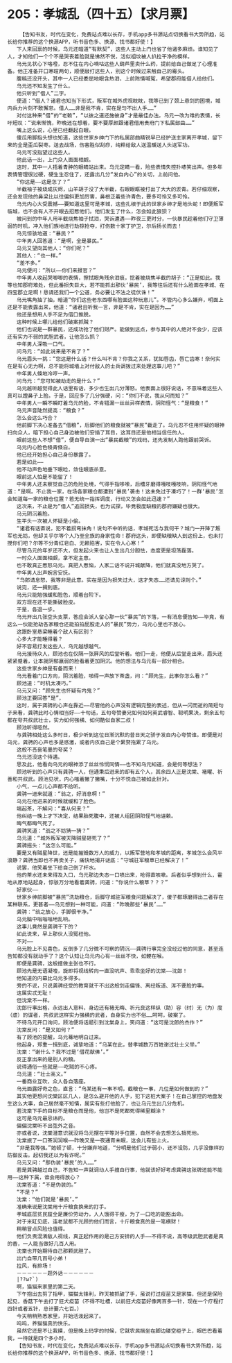 # 205：孝城乱（四十五）【求月票】
        【告知书友，时代在变化，免费站点难以长存，手机app多书源站点切换看书大势所趋，站长给你推荐的这个换源APP，听书音色多、换源、找书都好使！】
       下人来回禀的时候，乌元还暗道“有默契”，这些人主动上门也省了他诸多麻烦。谁知见了人，才知他们一个个不是哭丧着脸就是怫然不悦，活似祖坟被人扒拉干净的模样。
       乌元见状心下咯噔，忍不住在内心嘀咕这些人葫芦里卖什么药，提前给自己做足了心理准备。他正准备开口寒暄两句，顺便敲打这些人，别这个时候过来触自己的霉头。
       腹稿还没开头，其中一人已经委屈地眼含热泪，上前陈情喊冤，希望郡府能借人给他们。
       乌元还不知发生了什么。
       他只听到“借人”二字。
       便道：“借人？诸君也知当下形式，叛军在城外虎视眈眈，我等已到了颈上悬剑的困境，城内兵力片刻不敢懈怠。借人……非是我不肯，实在是匀不出人手……”
       对付这种来“借”的“老赖”，“以彼之道还施彼身”才是最佳办法。乌元一改为难的表情，长吁短叹：“说来惭愧，昨晚还在想着，要不要厚颜跟诸君借用贵府门下私属部曲……”
       嘴上这么说，心里已经翻起白眼。
       傻瓜用脚指头想也知道，这些世家乡绅门下的私属部曲精锐早已经护送主家离开孝城，留下来的全是歪瓜裂枣。送去战场，伤害胜似刮痧，纯粹给敌人送温暖送人头送军功。
       乌元可没指望过这些人。
       他此话一出，上门众人面面相觑。
       这时，其中一人捂着青肿的眼睛站出来。乌元定睛一看，险些表情失控扑哧笑出声。但多年表情管理很过硬，硬生生忍住了，还露出几分“发自内心”的关切，上前问他。
       “你这是——这是怎了？”
       半截袖子被烧成灰烬，山羊胡子没了大半截，右眼眼眶被打出了大大的淤青。若仔细观察，还会发现他的鼻梁比以往偏斜更加厉害，鼻根泛着些许青色，要多可怜又多可怜。
       乌元内心大受震撼——要知道这里可是孝城，这些扎根于此的世家乡绅才是地头蛇！即便叛军临城，也不会有人不开眼去招惹他们。他们发生了什么，怎会如此狼狈？
       被问到的中年人用半截烧焦袖子拭泪，哭诉遭遇——昨夜三更时分，一伙暴民趁着他们守卫薄弱的时机，冲入他们族地进行劫掠抢夺，打伤数十家丁护卫，尔后扬长而去！
       乌元惊骇地道：“暴民？”
       中年男人回答道：“是啊，全是暴民。”
       乌元又望向其他人：“你们呢？”
       其他人：“也一样。”
       “差不多。”
       乌元便问：“所以——你们来报官？”
       中年男人收起哭唧唧的表情，擦拭眼角残余泪痕，捻着被烧焦半截的胡子：“正是如此。我等也知郡府难处，但此番损失巨大，若不能抓出那伙‘暴民’，我等往后还有什么脸面在孝城、在四宝郡立足啊！恳请还我们一个公道，务必要让不法之徒伏诛！”
       乌元嘴角抽了抽，暗道“你们这些老东西哪有脸面这种玩意儿”。不管内心多么嫌弃，明面上还是不能表露出来，他道：“诸君且听我一言，非是不肯，实在是因为……”
       他还是想用人手不足为借口推脱。
       这种时候上哪儿给他们破案抓贼？
       他们也说是一群暴民，还成功抢了他们财产。能做到这点，参与其中的人绝对不会少，应该还有实力不弱的武胆武者，让他怎么抓？
       中年男人深吸一口气。
       问乌元：“如此说来是不肯了？”
       乌元眉头一挑：“您这是什么话？什么叫不肯？你我之关系，犹如唇齿，唇亡齿寒！奈何实在是有心无力啊，总不能将城墙上对付敌人的士兵调拨过来处理这事儿吧？”
       中年男人倏地冷哼一声。
       问乌元：“您可知被劫走的是什么？”
       乌元越听越觉得此人话里有话，多少也生出几分薄怒。他表面上很好说话，不意味着这些人真可以蹬鼻子上脸。于是，回应多了几分强硬，问：“你们不说，我从何而知？”
       中年男人一瞬不瞬盯着乌元的脸，不肯错漏一丝丝异样表情，阴阳怪气：“是粮食！”
       乌元声音陡然提高：“粮食？”
       怎么会这么巧合？
       他前脚下决心准备去“借粮”，后脚他们的粮食就被“暴民”截走了。乌元忍不住用怀疑的眼神扫向众人，暗下担心自己身边被他们安插了耳目，这耳目还是他相当信任的人。
       眼前这些人不想“借”，便自导自演一出“暴民截粮”的戏码，还先发制人跑他跟前哭诉。
       乌元内心脸色倏青倏白。
       他已经开始担心自己身份暴露了。
       若是如此——
       他不动声色地垂下眼睑，敛住眼底杀意。
       眼前这人怕是不能留了！
       中年男人还未察觉自己的危险处境，气得手指哆嗦，后槽牙磨得嘎吱嘎吱响，阴阳怪气地道：“是啊。不止我一家，在场各家粮仓都遭到‘暴民’袭击！这未免过于凑巧了！一群‘暴民’怎会知道每一家的粮仓位置？若无统一指挥调度，行动又怎会如此迅速？”
       这次来，不止是为“借人”追回损失，也为试探，毕竟极度缺粮的郡府嫌疑也很大。
       乌元阴沉着脸。
       生平头一次被人怀疑是小偷。
       “诸君有话直说，犯不着拐弯抹角！说句不中听的话，孝城死活与我何干？城门一开降了叛军也无妨，但却关乎尔等个人乃至全族的身家性命！郡府这头，即便缺粮缺人到这份上，也未打搅你们吧？尔等不分青红皂白、无赖陷害，实在令人心寒！”
       尽管乌元的年岁还不大，但发起火来也让人生出几分胆怯，态度更是坦荡磊落。
       一时众人面面相觑，拿不定主意。
       也不敢真正惹怒乌元。真把人惹恼，人家二话不说开城献降，他们就真没地方哭了。
       中年男人出声婉言安抚。
       “乌郎请息怒，我等非是此意。实在是因为损失过大，这才失态……还请见谅则个。”
       说完，还一揖到底。
       乌元只能勉强缓和脸色，顺着台阶下。
       双方现在还不能撕破脸皮。
       于是，各退一步。
       乌元开出几张空头支票，答应会派人留心那一伙“暴民”的下落，一有消息便告知——毕竟，有这么一伙能抢劫各家粮仓还能拍拍屁股走人的“暴民”势力，乌元心里也不放心。
       这跟卧室悬梁睡着个敌人有区别？
       心多大才能睡得着？
       好不容易打发这些人，乌元越想越气。
       乌元接待众人，顾池也在仅隔一张屏风的后堂听着。他们一走，他便从后堂走出来，眉头还紧紧蹙着，让本就阴郁羸弱的脸看着更加阴沉。他的想法与乌元有一部分相合。
       这些世家乡绅是有备而来！
       乌元看着门口方向，阴沉着脸，啪得一声放下茶盏，问：“顾先生，此事你怎么看？”
       顾池道：“时机太凑巧。”
       乌元又问：“顾先生也怀疑有内鬼？”
       顾池正要回答“是”，
       这时，属于龚骋的心声在靠近——尽管他的心声没有逻辑完整的表述，但从一闪而逝的简短句子来看，龚骋此时心情相当好——十句话，五句夸赞妻兄如何如何英武睿智、聪明果决，剩余五句都在夸共叔武壮士，实力如何强横、如何酷似自家二叔！
       顾池听得哑然。
       与龚骋相处这么多时日，极少听到这位日渐沉默的昔日天之骄子发自内心夸赞谁。即便是对乌元，龚骋的心声也多是感激，或者内疚自己是个累赘拖累了乌元。
       这般不吝啬笔墨的夸奖？
       乌元还没这个待遇。
       思及此，他看向乌元的眼神添了丝丝怜悯同情——也不知乌元知道，会是何等想法？
       顾池听到的心声只有龚骋一人，但通秉后进来的却有五个人，其余四人正是沈棠、褚曜、祈善和共叔武。顾池见状，内心嗤着撇了撇嘴，十分不悦自己被如此针对。
       小气，一点儿心声都不给听。
       龚骋一进来就道：“翁之，好消息啊！”
       乌元在他进来的时候就缓和了脸色。
       端起茶，不解问：“喜从何来？”
       他纠结一晚上才下决定，结果胎死腹中，还被人组团阴阳怪气地诬赖。
       晦气都晦气死了。
       龚骋笑道：“翁之不妨猜一猜？”
       乌元道：“城外叛军被天降贼星砸死了？”
       龚骋摇头：“这怎么可能。”
       要是又有贼星降世，还是能摧毁数万人的威力，以叛军营地和孝城的距离，孝城怎么会风平浪静？龚骋当即也不再卖关子，痛快地揭开谜底：“守城驻军粮草已经解决了！”
       说罢，他笑着坐下给自己倒了杯水。
       他的茶水还未来得及入口，乌元那边失态一口喷出来，呛得直咳嗽。后者似乎想到什么，霍地从原地站起身，惊骇万分地看着龚骋，问道：“你说什么粮草？？？”
       好家伙——
       世家乡绅前脚被“暴民”洗劫粮仓，后脚守城驻军粮食问题解决了，傻子都琢磨得出二者存在某种联系，更甚者——乌元想到一种可能，问道：“昨晚那些‘暴民’……”
       龚骋：“翁之放心，手脚很干净。”
       乌元脑中嗡嗡嗡地乱响。
       这事儿竟然是龚骋干下的？
       如此说来，早上那伙人没冤枉他。
       不对——
       乌元脸上不见喜色，反倒多了几分微不可察的阴沉——龚骋行事完全没经过他的同意，甚至连告知都没有就动手了？这个认知让乌元内心有一丝丝不快，如鲠在喉。
       即便是龚骋，这般擅做主张也不行。
       顾池先是无语凝噎，旋即将视线转向一直没吭声、乖乖坐好的沈棠——沈郎！
       他知道的内幕比乌元多得多。
       旁的不说，只说龚骋经受的教育就干不出这般剑走偏锋、离经叛道、浑不要脸的事。
       这属实忒无耻！
       但沈棠不一样。
       沈郎行事出格，永远出人意料，身边还有褚无晦、祈元良这样纵（助）容（纣）无（为）度（虐）的谋者，共叔武这样实力强横的武者，自身实力也不俗……呵呵，破案了。
       不待乌元开口询问，顾池便将话题引到沈棠身上，笑问道：“这可是沈郎的杰作？”
       沈棠反问：“是又如何？”
       有了顾池的提醒，乌元蓦地明白过来。
       他起身，郑重一揖到底，诚挚地道：“乌某在此，替孝城数万百姓谢过壮士义举。”
       沈棠：“谢什么？我不过是‘借花献佛’。”
       反正拿出来的是别人的粮。
       说得通俗一些就是——吃贼的不心疼。
       乌元道：“壮士高义。”
       一番商业互吹，众人各自落座。
       乌元面露好奇之色，直言：“乌某还有一事不明，截粮仓一事，几位是如何做到的？”
       其实他更想问沈棠区区几人，是怎么避开他的人手，犯下这桩大案子！在自己掌控的地盘发生这么大事，自己居然毫不知情，属实有些打他脸了，也让乌元生出几分危机。
       若沈棠下手的目标不是粮仓而是他，他岂不是死都死得稀里糊涂？
       这可是乌元最忌讳的。
       偏偏沈棠听不出弦外之音。
       亦或者说，沈棠潜意识就没将乌元摆在平等对手位置，自然不会去想怎么搞死他。
       沈棠抿了一口茶润润喉——昨晚又是一夜通宵未眠，这会儿有些上火。
       “非是我等强。”她顿了顿，十分嫌弃地道，“分明是他们过于弱小，还不设防，几乎没像样的防御反击。起初我还以为有诈呢。”
       乌元又问：“那伪装‘暴民’的人……”
       若是龚骋越过自己，不告知一声就调动人手擅自行事，他就该好好考虑龚骋这张牌还能不能用——这种下属，谁会用得放心？
       沈棠答道：“不是伪装的。”
       “不是？”
       沈棠：“他们就是‘暴民’。”
       准确来说是沈棠用十斤粮食换来的打手。
       孝城底层贫民窟全是廉价劳动力，人人饿得干瘦，为了一口吃的能豁出命。
       对于米缸见底，连老鼠都不光顾的他们而言，十斤粮食真的是一笔横财！
       稍稍冒点风险也值得。
       他们负责混淆敌人视线，真正起作用的是己方安排的人手——不得不说，高等级武胆武者是真的香，一人能当做好几百人用。
       沈棠也开始期待自己那颗武胆了。
       出门自带几百号小弟！
       拉风，有排场！
       －－－－－－题外话－－－－－－
       |??ω?`)
       啊，猫猫来家里的第二天。
       下午抱出去剪了指甲，猫猫太锋利，昨天被抓破了手，虽说打过疫苗又是家猫，但还是保险起见，香菇下午去打了狂犬疫苗（不得不吐槽，以前狂犬疫苗好像两百多一针，现在一个疗程打四针或者五针，总计要六七百。）
       今天稍稍熟悉家里，开始活泼起来了。
       呜呜，养猫猫真的快乐。
       虽然它还是不让我摸，但是晚上码字的时候，它就农民揣坐在脚边镂空柜子上，眼巴巴看着我，一待就是四个多小时。
       【告知书友，时代在变化，免费站点难以长存，手机app多书源站点切换看书大势所趋，站长给你推荐的这个换源APP，听书音色多、换源、找书都好使！】